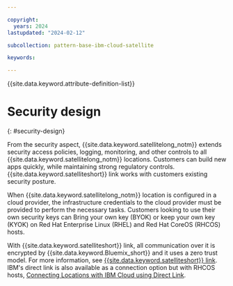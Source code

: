 ```yaml
---

copyright:
  years: 2024
lastupdated: "2024-02-12"

subcollection: pattern-base-ibm-cloud-satellite

keywords:

---
```


{{site.data.keyword.attribute-definition-list}}

# Security design
{: #security-design}

From the security aspect, {{site.data.keyword.satellitelong_notm}} extends security access policies, logging, monitoring, and other controls to all {{site.data.keyword.satellitelong_notm}} locations. Customers can build new apps quickly, while maintaining strong regulatory controls. {{site.data.keyword.satelliteshort}} link works with customers existing security posture.

When {{site.data.keyword.satellitelong_notm}} location is configured in a cloud provider, the infrastructure credentials to the cloud provider must be provided to perform the necessary tasks. Customers looking to use their own security keys can Bring your own key (BYOK) or keep your own key (KYOK) on Red Hat Enterprise Linux (RHEL) and Red Hat CoreOS (RHCOS) hosts.

With {{site.data.keyword.satelliteshort}} link, all communication over it is encrypted by {{site.data.keyword.Bluemix_short}} and it uses a zero trust model. For more information, see [{{site.data.keyword.satelliteshort}} link](/docs/satellite?topic=satellite-link-location-cloud). IBM's direct link is also available as a connection option but with RHCOS hosts, [Connecting Locations with IBM Cloud using Direct Link](/docs/satellite?topic=satellite-direct-link-tutorial).

